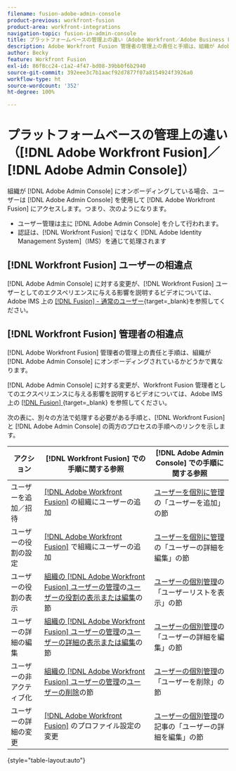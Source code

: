 ```yaml
---
filename: fusion-adobe-admin-console
product-previous: workfront-fusion
product-area: workfront-integrations
navigation-topic: fusion-in-admin-console
title: プラットフォームベースの管理上の違い（Adobe Workfront／Adobe Business Platform）
description: Adobe Workfront Fusion 管理者の管理上の責任と手順は、組織が Adobe Business Platform にオンボーディングされているかどうかで異なります。この記事では、別の方法で処理する必要がある手順と、Workfront Fusion と Adobe Admin Console の両方のプロセスの手順へのリンクを示します。
author: Becky
feature: Workfront Fusion
exl-id: 86f8cc24-c1a2-4f47-bd08-39bb0f6b2940
source-git-commit: 392eee3c7b1aacf92d7877f07a8154924f3926a0
workflow-type: ht
source-wordcount: '352'
ht-degree: 100%

---
```


# プラットフォームベースの管理上の違い（[!DNL Adobe Workfront Fusion]／[!DNL Adobe Admin Console]）

組織が [!DNL Adobe Admin Console] にオンボーディングしている場合、ユーザーは [!DNL Adobe Admin Console] を使用して [!DNL Adobe Workfront Fusion] にアクセスします。つまり、次のようになります。

* ユーザー管理は主に [!DNL Adobe Admin Console] を介して行われます。
* 認証は、[!DNL Workfront Fusion] ではなく [!DNL Adobe Identity Management System]（IMS）を通じて処理されます

## [!DNL Workfront Fusion] ユーザーの相違点

[!DNL Adobe Admin Console] に対する変更が、[!DNL Workfront Fusion] ユーザーとしてのエクスペリエンスに与える影響を説明するビデオについては、Adobe IMS 上の [[!DNL Fusion]  - 通常のユーザー](https://video.tv.adobe.com/v/3412465/){target=_blank}を参照してください。

## [!DNL Workfront Fusion] 管理者の相違点

[!DNL Adobe Workfront Fusion] 管理者の管理上の責任と手順は、組織が [!DNL Adobe Admin Console] にオンボーディングされているかどうかで異なります。

[!DNL Adobe Admin Console] に対する変更が、Workfront Fusion 管理者としてのエクスペリエンスに与える影響を説明するビデオについては、Adobe IMS 上の [[!DNL Fusion] ](https://video.tv.adobe.com/v/3412464/){target=_blank} を参照してください。

次の表に、別々の方法で処理する必要がある手順と、[!DNL Workfront Fusion] と [!DNL Adobe Admin Console] の両方のプロセスの手順へのリンクを示します。

| アクション | [!DNL Workfront Fusion] での手順に関する参照 | [!DNL Adobe Admin Console] での手順に関する参照 |
|---|---|---|
| ユーザーを追加／招待 | [ [!DNL Adobe Workfront Fusion]](../../workfront-fusion/organizations/add-user-to-an-organization.md) の組織にユーザーの追加 | [ユーザーを個別に管理](https://helpx.adobe.com/jp/enterprise/using/manage-users-individually.html)の「ユーザーを追加」の節 |
| ユーザーの役割の設定 | [ [!DNL Adobe Workfront Fusion]](../../workfront-fusion/organizations/add-user-to-an-organization.md) で組織にユーザーの追加 | [ユーザーを個別に管理](https://helpx.adobe.com/jp/enterprise/using/manage-users-individually.html)の「ユーザーの詳細を編集」の節 |
| ユーザーの役割の表示 | [組織の  [!DNL Adobe Workfront Fusion]  ユーザーの管理](../../workfront-fusion/organizations/manage-fusion-users.md)の[ユーザーの役割の表示または編集](../../workfront-fusion/organizations/manage-fusion-users.md#view)の節 | [ユーザーの個別管理](https://helpx.adobe.com/jp/enterprise/using/manage-users-individually.html)の「ユーザーリストを表示」の節 |
| ユーザーの詳細の編集 | [組織の  [!DNL Adobe Workfront Fusion]  ユーザーの管理](../../workfront-fusion/organizations/manage-fusion-users.md)の[ユーザーの詳細の表示または編集](../../workfront-fusion/organizations/manage-fusion-users.md#view2)の節 | [ユーザーの個別管理](https://helpx.adobe.com/jp/enterprise/using/manage-users-individually.html)の「ユーザーの詳細を編集」の節 |
| ユーザーの非アクティブ化 | [組織の  [!DNL Adobe Workfront Fusion]  ユーザーの管理](../../workfront-fusion/organizations/manage-fusion-users.md)の[ユーザーの削除](../../workfront-fusion/organizations/manage-fusion-users.md#delete)の節 | [ユーザーの個別管理](https://helpx.adobe.com/jp/enterprise/using/manage-users-individually.html)の「ユーザーを削除」の節 |
| ユーザーの詳細の変更 | [ [!DNL Adobe Workfront Fusion]](../../workfront-fusion/workfront-fusion-basics/change-profile-settings.md) のプロファイル設定の変更 | [ユーザーの個別管理](https://helpx.adobe.com/jp/enterprise/using/manage-users-individually.html)の記事の「ユーザーの詳細を編集」の節 |

{style="table-layout:auto"}

<!--
## SSO (Single Sign-On)

Because the Adobe Business Platform controls Single Sign-On (SSO) for users, the following actions and functionality are handled automatically through the Adobe Business Platform. If your organization has not yet been onboarded to the Adobe Business Platform, you must perform these actions in Workfront Fusion. If your organization has been onboarded to the Adobe Business Platform, you can not see these options in your Workfront Fusion environment.

* Setting up Single Sign-on in Workfront Fusion

[Set up identity](https://helpx.adobe.com/enterprise/using/set-up-identity.html)
-->

